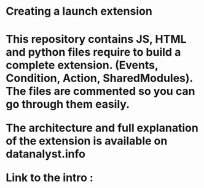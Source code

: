 <h1>Creating a launch extension<h1> 

This repository contains JS, HTML and python files require to build a complete extension. (Events, Condition, Action, SharedModules).
The files are commented so you can go through them easily. 

The architecture and full explanation of the extension is available on datanalyst.info

Link to the intro : 
